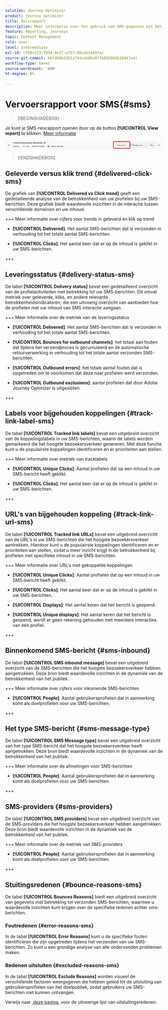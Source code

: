 ```yaml
---
solution: Journey Optimizer
product: journey optimizer
title: Reisrapport
description: Meer informatie over het gebruik van SMS-gegevens uit het reisrapport
feature: Reporting, Journeys
topic: Content Management
role: User
level: Intermediate
exl-id: cf50ce33-7934-4e37-a757-08cda14e97ac
source-git-commit: b6fd60b23b1a744ceb80a97fb092065b36847a41
workflow-type: tm+mt
source-wordcount: '609'
ht-degree: 0%

---
```


# Vervoersrapport voor SMS{#sms}

>[!BEGINSHADEBOX]

Je kunt je SMS-reisrapport openen door op de button **[!UICONTROL View report]** te klikken. [Meer informatie](report-gs-cja.md)

![](assets/report-access-jo.png)

>[!ENDSHADEBOX]

## Geleverde versus klik trend {#delivered-click-sms}

De grafiek van **[!UICONTROL Delivered vs Click trend]** geeft een gedetailleerde analyse van de betrokkenheid van uw profielen bij uw SMS-berichten. Deze grafiek biedt waardevolle inzichten in de interactie tussen verschillende domeinen en uw inhoud.

+++ Meer informatie over cijfers voor trends in geleverd en klik op trend

* **[!UICONTROL Delivered]**: Het aantal SMS-berichten dat is verzonden in verhouding tot het totale aantal SMS-berichten.

* **[!UICONTROL Clicks]**: Het aantal keer dat er op de inhoud is geklikt in uw SMS-berichten.

+++

## Leveringsstatus {#delivery-status-sms}

De tabel **[!UICONTROL Delivery status]** bevat een gedetailleerd overzicht van de profielactiviteiten met betrekking tot uw SMS-berichten. Dit omvat metriek over geleverde, kliks, en andere relevante betrokkenheidsindicatoren, die een uitvoerig overzicht van aanbieden hoe de profielen met uw inhoud van SMS interactie aangaan.

+++ Meer informatie over de metriek van de leveringsstatus

* **[!UICONTROL Delivered]**: Het aantal SMS-berichten dat is verzonden in verhouding tot het totale aantal SMS-berichten.

* **[!UICONTROL Bounces for outbound channels]**: het totaal aan fouten dat tijdens het verzendproces is gecumuleerd en de automatische retourverwerking in verhouding tot het totale aantal verzonden SMS-berichten.

* **[!UICONTROL Outbound errors]**: het totale aantal fouten dat is opgetreden om te voorkomen dat deze naar profielen werd verzonden.

* **[!UICONTROL Outbound exclusions]**: aantal profielen dat door Adobe Journey Optimizer is uitgesloten.

+++

## Labels voor bijgehouden koppelingen {#track-link-label-sms}

De tabel **[!UICONTROL Tracked link labels]** bevat een uitgebreid overzicht van de koppelingslabels in uw SMS-berichten, waarin de labels worden gemarkeerd die het hoogste bezoekersverkeer genereren. Met deze functie kunt u de populairste koppelingen identificeren en er prioriteiten aan stellen.

+++ Meer informatie over metriek van tracklabels

* **[!UICONTROL Unique Clicks]**: Aantal profielen dat op een inhoud in uw SMS-bericht heeft geklikt.

* **[!UICONTROL Clicks]**: Het aantal keer dat er op de inhoud is geklikt in uw SMS-berichten.

+++

## URL&#39;s van bijgehouden koppeling {#track-link-url-sms}

De tabel **[!UICONTROL Tracked link URLs]** bevat een uitgebreid overzicht van de URL&#39;s in uw SMS-berichten die het hoogste bezoekersverkeer aantrekken. Hierdoor kunt u de populairste koppelingen identificeren en er prioriteiten aan stellen, zodat u meer inzicht krijgt in de betrokkenheid bij profielen met specifieke inhoud in uw SMS-berichten.

+++ Meer informatie over URL&#39;s met gekoppelde koppelingen

* **[!UICONTROL Unique Clicks]**: Aantal profielen dat op een inhoud in uw SMS-bericht heeft geklikt.

* **[!UICONTROL Clicks]**: Het aantal keer dat er op de inhoud is geklikt in uw SMS-berichten.

* **[!UICONTROL Displays]**: Het aantal keren dat het bericht is geopend.

* **[!UICONTROL Unique displays]**: Het aantal keren dat het bericht is geopend, wordt er geen rekening gehouden met meerdere interacties van één profiel.

+++

## Binnenkomend SMS-bericht {#sms-inbound}

De tabel **[!UICONTROL SMS inbound message]** bevat een uitgebreid overzicht van de SMS-berichten die het hoogste bezoekersverkeer hebben aangetrokken. Deze bron biedt waardevolle inzichten in de dynamiek van de betrokkenheid van het publiek.

+++ Meer informatie over cijfers voor inkomende SMS-berichten

* **[!UICONTROL People]**: Aantal gebruikersprofielen dat in aanmerking komt als doelprofielen voor uw SMS-berichten.

+++

## Het type SMS-bericht {#sms-message-type}

De tabel **[!UICONTROL SMS Message type]** bevat een uitgebreid overzicht van het type SMS-bericht dat het hoogste bezoekersverkeer heeft aangetrokken. Deze bron biedt waardevolle inzichten in de dynamiek van de betrokkenheid van het publiek.

+++ Meer informatie over de afmetingen voor SMS-berichten

* **[!UICONTROL People]**: Aantal gebruikersprofielen dat in aanmerking komt als doelprofielen voor uw SMS-berichten.

+++

## SMS-providers {#sms-providers}

De tabel **[!UICONTROL SMS providers]** bevat een uitgebreid overzicht van de SMS-providers die het hoogste bezoekersverkeer hebben aangetrokken. Deze bron biedt waardevolle inzichten in de dynamiek van de betrokkenheid van het publiek.

+++ Meer informatie over de metriek van SMS-providers

* **[!UICONTROL People]**: Aantal gebruikersprofielen dat in aanmerking komt als doelprofielen voor uw SMS-berichten.

+++

## Stuitingsredenen {#bounce-reasons-sms}

De tabel **[!UICONTROL Bounces Reasons]** biedt een uitgebreid overzicht van gegevens met betrekking tot verzonden SMS-berichten, waarmee u waardevolle inzichten kunt krijgen over de specifieke redenen achter sms-berichten.

### Foutredenen {#error-reasons-sms}

In de tabel **[!UICONTROL Error Reasons]** kunt u de specifieke fouten identificeren die zijn opgetreden tijdens het verzenden van uw SMS-berichten. Zo kunt u een grondige analyse van alle ondervonden problemen maken.

### Redenen uitsluiten {#excluded-reasons-sms}

In de tabel **[!UICONTROL Exclude Reasons]** worden visueel de verschillende factoren weergegeven die hebben geleid tot de uitsluiting van gebruikersprofielen van het doelpubliek, zodat gebruikers uw SMS-berichten niet kunnen ontvangen.

Verwijs naar [&#x200B; deze pagina &#x200B;](exclusion-list.md) voor de uitvoerige lijst van uitsluitingsredenen.

